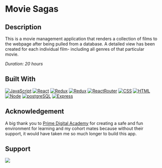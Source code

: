 # Movie Sagas

## Description

This is a movie management application that renders a collection of films to the webpage after being pulled from a database. A detailed view has been created for each individual film- including all genres of that particular movie.

_Duration: 20 hours_

## Built With

[![JavaScript](https://img.shields.io/badge/JavaScript-F7DF1E?style=for-the-badge&logo=javascript&logoColor=black)]()
[![React](https://img.shields.io/badge/React-20232A?style=for-the-badge&logo=react&logoColor=61DAFB)]()
[![Redux](https://img.shields.io/badge/Redux-593D88?style=for-the-badge&logo=redux&logoColor=white)]()
[![Redux](https://img.shields.io/badge/Redux--Sagas-20232A?style=for-the-badge&logo=reduxsaga&logoColor=61DAFB)]()
[![ReactRouter](https://img.shields.io/badge/React_Router-CA4245?style=for-the-badge&logo=react-router&logoColor=white)]()
[![CSS](https://img.shields.io/badge/CSS-239120?&style=for-the-badge&logo=css3&logoColor=white)]()
[![HTML](https://img.shields.io/badge/HTML-E34F26?style=for-the-badge&logo=html&logoColor=white)]()
[![Node](https://img.shields.io/badge/Node.js-43853D?style=for-the-badge&logo=node.js&logoColor=white)]()
[![postgreSQL](https://img.shields.io/badge/PostgreSQL-316192?style=for-the-badge&logo=postgresql&logoColor=white)]()
[![Express](https://img.shields.io/badge/Express.js-404D59?style=for-the-badge)]()

## Acknowledgement

A big thank you to [Prime Digital Academy](www.primeacademy.io) for creating a safe and fun environment for learning and my cohort mates because without their support, it would have taken me so much longer to build this app. 

## Support

<a href="https://www.linkedin.com/in/leilasadr"><img src="https://img.shields.io/badge/LinkedIn-0077B5?style=for-the-badge&logo=linkedin&logoColor=white" /></a>  
